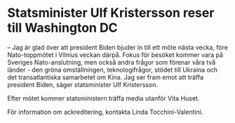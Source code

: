 # Statsminister Ulf Kristersson reser till Washington DC

– Jag är glad över att president Biden bjuder in till ett möte nästa vecka, före Nato-toppmötet i Vilnius veckan därpå. Fokus för besöket kommer vara på Sveriges Nato-anslutning, men också andra frågor som förenar våra två länder - den gröna omställningen, teknologifrågor, stödet till Ukraina och det transatlantiska samarbetet om Kina. Jag ser fram emot att träffa president Biden, säger statsminister Ulf Kristersson.

Efter mötet kommer statsministern träffa media utanför Vita Huset.

För information om ackreditering, kontakta Linda Tocchini-Valentini.
